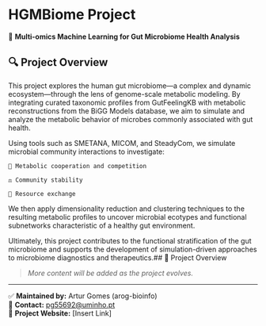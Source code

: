 # HGMBiome Project

🚀 **Multi-omics Machine Learning for Gut Microbiome Health Analysis**

## 🔍 Project Overview

This project explores the human gut microbiome—a complex and dynamic ecosystem—through the lens of genome-scale metabolic modeling. By integrating curated taxonomic profiles from GutFeelingKB with metabolic reconstructions from the BiGG Models database, we aim to simulate and analyze the metabolic behavior of microbes commonly associated with gut health.

Using tools such as SMETANA, MICOM, and SteadyCom, we simulate microbial community interactions to investigate:

    🧬 Metabolic cooperation and competition

    ⚖️ Community stability

    🔄 Resource exchange

We then apply dimensionality reduction and clustering techniques to the resulting metabolic profiles to uncover microbial ecotypes and functional subnetworks characteristic of a healthy gut environment.

Ultimately, this project contributes to the functional stratification of the gut microbiome and supports the development of simulation-driven approaches to microbiome diagnostics and therapeutics.## 📌 Project Overview


> *More content will be added as the project evolves.*

---
✅ **Maintained by:** Artur Gomes (arog-bioinfo)  
📧 **Contact:** pg55692@uminho.pt  
🔗 **Project Website:** [Insert Link]  

